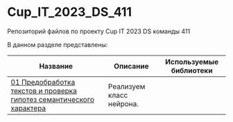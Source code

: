 # Cup_IT_2023_DS_411
Репозиторий файлов по проекту Cup IT 2023 DS команды 411

В данном разделе представлены:

| Название | Описание | Используемые библиотеки
| --- | --- | ---
| [01 Предобработка текстов и проверка гипотез семантического характера](https://github.com/DEDMOPO3PEAHIMATOP/Deep-Learning/blob/main/Class_Neuron.ipynb)| Реализуем класс нейрона. | 
